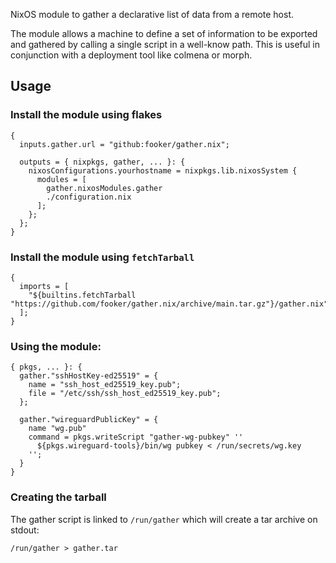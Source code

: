 NixOS module to gather a declarative list of data from a remote host.

The module allows a machine to define a set of information to be exported and gathered by calling a single script in a well-know path.
This is useful in conjunction with a deployment tool like colmena or morph.

## Usage

### Install the module using flakes
```
{
  inputs.gather.url = "github:fooker/gather.nix";

  outputs = { nixpkgs, gather, ... }: {
    nixosConfigurations.yourhostname = nixpkgs.lib.nixosSystem {
      modules = [
        gather.nixosModules.gather
        ./configuration.nix
      ];
    };
  };
}
```

### Install the module using `fetchTarball`

```
{
  imports = [
    "${builtins.fetchTarball "https://github.com/fooker/gather.nix/archive/main.tar.gz"}/gather.nix"
  ];
}
```

### Using the module:

```
{ pkgs, ... }: {
  gather."sshHostKey-ed25519" = {
    name = "ssh_host_ed25519_key.pub";
    file = "/etc/ssh/ssh_host_ed25519_key.pub";
  };

  gather."wireguardPublicKey" = {
    name "wg.pub"
    command = pkgs.writeScript "gather-wg-pubkey" ''
      ${pkgs.wireguard-tools}/bin/wg pubkey < /run/secrets/wg.key
    '';
  }
}
```

### Creating the tarball

The gather script is linked to `/run/gather` which will create a tar archive on stdout:

```
/run/gather > gather.tar
```
